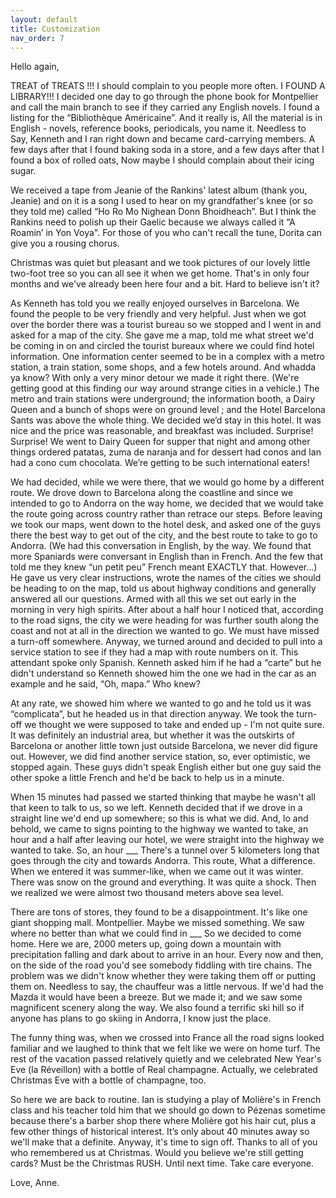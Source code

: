 ```yaml
---
layout: default
title: Customization
nav_order: 7
---
```


Hello again,

TREAT of TREATS !!! I should complain to you people more often. I FOUND A LIBRARY!!! I
decided one day to go through the phone book for Montpellier and call the main branch to see if they
carried any English novels. I found a listing for the “Bibliothèque Américaine”. And it really is, All
the material is in English - novels, reference books, periodicals, you name it. Needless to Say,
Kenneth and I ran right down and became card-carrying members. A few days after that I found
baking soda in a store, and a few days after that I found a box of rolled oats, Now maybe I should
complain about their icing sugar.

We received a tape from Jeanie of the Rankins' latest album (thank you, Jeanie) and on it is
a song I used to hear on my grandfather's knee (or so they told me) called “Ho Ro Mo Nighean Donn
Bhoidheach”. But I think the Rankins need to polish up their Gaelic because we always called it “A
Roamin’ in Yon Voya". For those of you who can't recall the tune, Dorita can give you a rousing
chorus.

Christmas was quiet but pleasant and we took pictures of our lovely little two-foot tree so
you can all see it when we get home. That's in only four months and we've already been here four
and a bit. Hard to believe isn't it?

As Kenneth has told you we really enjoyed ourselves in Barcelona. We found the people to be
very friendly and very helpful. Just when we got over the border there was a tourist bureau so we
stopped and I went in and asked for a map of the city. She gave me a map, told me what street we'd
be coming in on and circled the tourist bureaux where we could find hotel information. One
information center seemed to be in a complex with a metro station, a train station, some shops, and
a few hotels around. And whadda ya know? With only a very minor detour we made it right there.
(We're getting good at this finding our way around strange cities in a vehicle.) The metro and train
stations were underground; the information booth, a Dairy Queen and a bunch of shops were on ground level ; and the Hotel Barcelona Sants was above the whole thing. We decided we’d stay in this hotel. It was nice and the price was reasonable, and breakfast was included. Surprise! Surprise! We went to Dairy Queen for supper that night and among other things ordered patatas, zuma de naranja and for dessert had conos and Ian had a cono cum chocolata. We’re getting to be such international eaters!

We had decided, while we were there, that we would go home by a different route. We drove
down to Barcelona along the coastline and since we intended to go to Andorra on the way home, we
decided that we would take the route going across country rather than retrace our steps. Before
leaving we took our maps, went down to the hotel desk, and asked one of the guys there the best way
to get out of the city, and the best route to take to go to Andorra. (We had this conversation in
English, by the way. We found that more Spaniards were conversant in English than in French. And
the few that told me they knew “un petit peu” French meant EXACTLY that. However...) He gave us
very clear instructions, wrote the names of the cities we should be heading to on the map, told us
about highway conditions and generally answered all our questions. Armed with all this we set out
early in the morning in very high spirits. After about a half hour I noticed that, according to the
road signs, the city we were heading for was further south along the coast and not at all in the
direction we wanted to go. We must have missed a turn-off somewhere. Anyway, we turned around
and decided to pull into a service station to see if they had a map with route numbers on it. This
attendant spoke only Spanish. Kenneth asked him if he had a “carte” but he didn't understand so
Kenneth showed him the one we had in the car as an example and he said, “Oh, mapa.” Who knew?

At any rate, we showed him where we wanted to go and he told us it was “complicata”, but he headed
us in that direction anyway. We took the turn-off we thought we were supposed to take and ended
up - I'm not quite sure. It was definitely an industrial area, but whether it was the outskirts of
Barcelona or another little town just outside Barcelona, we never did figure out. However, we did
find another service station, so, ever optimistic, we stopped again. These guys didn't speak English
either but one guy said the other spoke a little French and he'd be back to help us in a minute.

When 15 minutes had passed we started thinking that maybe he wasn't all that keen to talk to us, so we left. Kenneth decided that if we drove in a straight line we'd end up somewhere; so this is what we did. And, lo and behold, we came to signs pointing to the highway we wanted to take, an hour and a half after leaving our hotel, we were straight into the highway we wanted to take. So, an hour ___ There's a tunnel over 5 kilometers long that goes through the city and towards Andorra. This route, What a difference. When we entered it was summer-like, when we came out it was winter. There was snow on the ground and everything. It was quite a shock. Then we realized we were almost two thousand meters above sea level.

There are tons of stores, they found to be a disappointment. It's like one giant shopping mall. Montpellier. Maybe we missed something. We saw where no better than what we could find in ___ So we decided to come home. Here we are, 2000 meters up, going down a mountain with precipitation falling and dark about to arrive in an hour. Every now and then, on the side of the road you'd see somebody fiddling with tire chains. The problem was we didn't know whether they were taking them off or putting them on. Needless to say, the chauffeur was a little nervous. If we'd had the Mazda it would have been a breeze. But we made it; and we saw some magnificent scenery along the way. We also found a terrific ski hill so if anyone has plans to go skiing in Andorra, I know just the place.

The funny thing was, when we crossed into France all the road signs looked familiar and we laughed to think that we felt like we were on home turf. The rest of the vacation passed relatively quietly and we celebrated New Year's Eve (la Réveillon) with a bottle of Real champagne. Actually, we celebrated Christmas Eve with a bottle of champagne, too.

So here we are back to routine. Ian is studying a play of Molière's in French class and his teacher told him that we should go down to Pézenas sometime because there's a barber shop there where Molière got his hair cut, plus a few other things of historical interest. It’s only about 40 minutes away so we'll make that a definite. Anyway, it's time to sign off. Thanks to all of you who remembered us at Christmas. Would you believe we're still getting cards? Must be the Christmas RUSH. Until next time. Take care everyone.

Love,
Anne.
